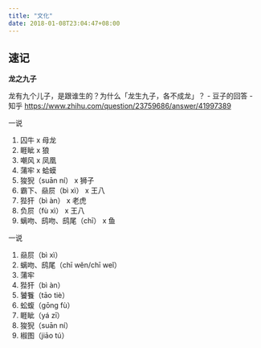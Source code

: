 ```yaml
---
title: "文化"
date: 2018-01-08T23:04:47+08:00
---
```


## 速记

**龙之九子**

龙有九个儿子，是跟谁生的？为什么「龙生九子，各不成龙」？ - 豆子的回答 - 知乎
https://www.zhihu.com/question/23759686/answer/41997389

一说

1. 囚牛 x 母龙
1. 睚眦 x 狼
1. 嘲风 x 凤凰
1. 蒲牢 x 蛤蟆
1. 狻猊（suān ní） x 狮子
1. 霸下、赑屃（bì xì） x 王八
1. 狴犴（bì àn） x 老虎
1. 负屃（fù xì） x 王八
1. 螭吻、鸱吻、鸱尾（chī） x 鱼

一说

1. 赑屃（bì xì）
1. 螭吻、鸱尾（chī wěn/chī weǐ）
1. 蒲牢
1. 狴犴（bì àn）
1. 饕餮（tāo tiè）
1. 蚣蝮（gōng fù）
1. 睚眦（yá zī）
1. 狻猊（suān ní）
1. 椒图（jiāo tú）

<!--more-->
